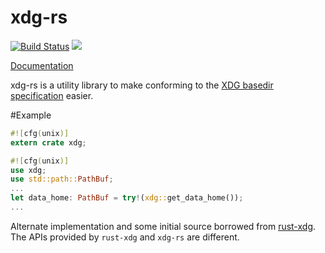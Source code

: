 xdg-rs
====

[![Build Status](https://travis-ci.org/skullzzz/xdg-rs.svg)](https://travis-ci.org/skullzzz/xdg-rs) [![](http://meritbadge.herokuapp.com/xdg-rs)](https://crates.io/crates/xdg-rs)

[Documentation](http://skullzzz.github.io/xdg-rs/xdg/index.html)

xdg-rs is a utility library to make conforming to the
[XDG basedir specification](http://standards.freedesktop.org/basedir-spec/basedir-spec-latest.html) easier.

#Example
```rust
#![cfg(unix)]
extern crate xdg;

#![cfg(unix)]
use xdg;
use std::path::PathBuf;
...
let data_home: PathBuf = try!(xdg::get_data_home());
...
```

Alternate implementation and some initial source borrowed from [rust-xdg](https://github.com/o11c/rust-xdg).
The APIs provided by ```rust-xdg``` and ```xdg-rs``` are different.
